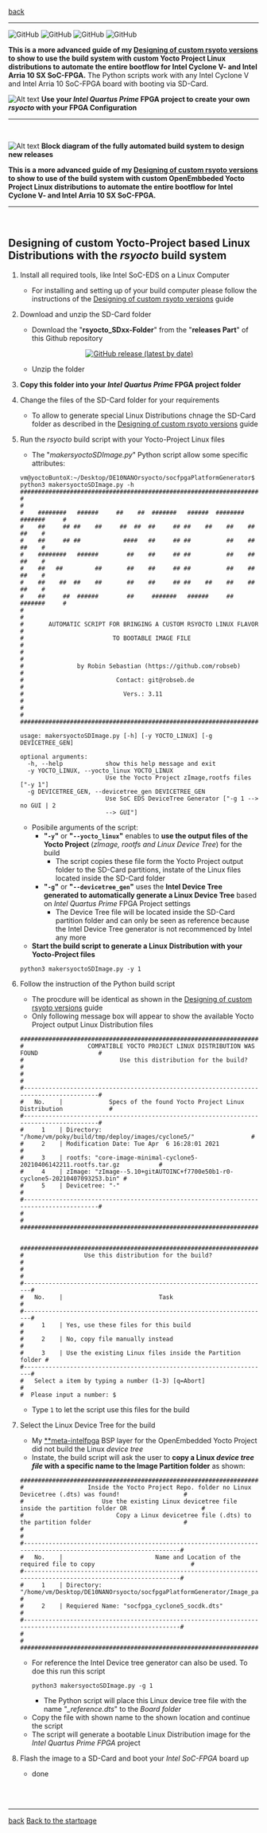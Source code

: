 [back](7_customVersions.md)
___
![GitHub](https://img.shields.io/static/v1?label=Ubuntu&message=18.04+LTS,+20.04+LTS&color=yellowgreen)
![GitHub](https://img.shields.io/static/v1?label=CentOS&message=7.0,+8.0&color=yellowgreen)
![GitHub](https://img.shields.io/static/v1?label=Intel+EDS&message=20.1&color=blue)
![GitHub](https://img.shields.io/static/v1?label=Supported+SocFPGA&message=Intel+Arria10,+Cyclone+V&color=red")
<br>

**This is a more advanced guide of my  [ 	Designing of custom rsyoto versions](7_customVersions.md) to show to use the build system with custom Yocto Project Linux distributions to automate the entire bootflow for Intel Cyclone V- and Intel Arria 10 SX SoC-FPGA.** The Python scripts work with any Intel Cyclone V and Intel Arria 10 SoC-FPGA board with booting via SD-Card.  

![Alt text](BuildSystemHead.png?raw=true "Symbol of the build system")
**Use your *Intel Quartus Prime* FPGA project to create your own *rsyocto* with your FPGA Configuration**
___
<br>


![Alt text](https://raw.githubusercontent.com/robseb/rsyocto/master/doc/symbols/BuildSystem.jpg?raw=true "automatic rsyocto Build system")
**Block diagram of the fully automated build system to design new releases**
<br>

**This is a more advanced guide of my  [Designing of custom rsyoto versions](7_customVersions.md) to show to use of the build system with custom OpenEmbbeded Yocto Project Linux distributions to automate the entire bootflow for Intel Cyclone V- and Intel Arria 10 SX SoC-FPGA.**
___
<br>

## Designing of custom Yocto-Project based Linux Distributions with the *rsyocto* build system 

1. Install all required tools, like Intel SoC-EDS on a Linux Computer
    * For installing and setting up of your build computer please follow the instructions of the [Designing of custom rsyoto versions](7_customVersions.md) guide

2. Download and unzip the SD-Card folder 
    * Download the "**rsyocto_SDxx-Folder**" from the "**releases Part**" of this Github repository 
    
    <p align="center">
    <a href="https://github.com/robseb/rsyocto/releases">
        <img alt="GitHub release (latest by date)" src="https://img.shields.io/github/v/release/robseb/rsyocto">
    </a>	 
    </p>

    * Unzip the folder
4. **Copy this folder into your *Intel Quartus Prime* FPGA project folder**
5. Change the files of the SD-Card folder for your requirements
    * To allow to generate special Linux Distributions chnage the SD-Card folder as described in the [Designing of custom rsyoto versions](7_customVersions.md) guide
6. Run the *rsyocto* build script with your Yocto-Project Linux files 
    * The "*makersyoctoSDImage.py*" Python script allow some specific attributes:
    ````shell
    vm@yoctoBuntoX:~/Desktop/DE10NANOrsyocto/socfpgaPlatformGenerator$ python3 makersyoctoSDImage.py -h
    ##############################################################################
    #                                                                            #
    #    ########   ######     ##    ##  #######   ######  ########  #######     #
    #    ##     ## ##    ##     ##  ##  ##     ## ##    ##    ##    ##     ##    #
    #    ##     ## ##            ####   ##     ## ##          ##    ##     ##    #
    #    ########   ######        ##    ##     ## ##          ##    ##     ##    #
    #    ##   ##         ##       ##    ##     ## ##          ##    ##     ##    #
    #    ##    ##  ##    ##       ##    ##     ## ##    ##    ##    ##     ##    #
    #    ##     ##  ######        ##     #######   ######     ##     #######     #
    #                                                                            #
    #       AUTOMATIC SCRIPT FOR BRINGING A CUSTOM RSYOCTO LINUX FLAVOR          #
    #                         TO BOOTABLE IMAGE FILE                             #
    #                                                                            #
    #               by Robin Sebastian (https://github.com/robseb)               #
    #                          Contact: git@robseb.de                            #
    #                            Vers.: 3.11                                     #
    #                                                                            #
    ##############################################################################
    
    usage: makersyoctoSDImage.py [-h] [-y YOCTO_LINUX] [-g DEVICETREE_GEN]
    
    optional arguments:
      -h, --help            show this help message and exit
      -y YOCTO_LINUX, --yocto_linux YOCTO_LINUX
                            Use the Yocto Project zImage,rootfs files ["-y 1"]
      -g DEVICETREE_GEN, --devicetree_gen DEVICETREE_GEN
                            Use SoC EDS DeviceTree Generator ["-g 1 --> no GUI | 2
                            --> GUI"]
    ````
    * Posibile arguments of the script:
        * **"`-y`"** or **"`--yocto_linux`"** enables to **use the output files of the Yocto Project** (*zImage, rootfs and Linux Device Tree*) for the build
            * The script copies these file form the Yocto Project output folder to the SD-Card partitions, instate of the Linux files located inside the SD-Card folder
        * **"`-g`"** or **"`--devicetree_gen`"** uses the  **Intel Device Tree generated to automatically generate a Linux Device Tree** based on *Intel Quartus Prime* FPGA Project settings  
            * The Device Tree file will be located inside the SD-Card partition folder and can only be seen as reference because the Intel Device Tree generator is not recommenced by Intel any more
    * **Start the build script to generate a Linux Distribution with your Yocto-Project files**
    ````shell
    python3 makersyoctoSDImage.py -y 1
    ````
7. Follow the instruction of the Python build script 
    * The procdure will be identical as shown in the [Designing of custom rsyoto versions](7_customVersions.md) guide
    * Only following message box will appear to show the available Yocto Project output Linux Distribution files
    ````shell
    ##########################################################################################
    #                  COMPATIBLE YOCTO PROJECT LINUX DISTRIBUTION WAS FOUND                 #
    #                           Use this distribution for the build?                         #
    #                                                                                        #
    #----------------------------------------------------------------------------------------#
    #   No.    |             Specs of the found Yocto Project Linux Distribution             #
    #----------------------------------------------------------------------------------------#
    #     1    | Directory: "/home/vm/poky/build/tmp/deploy/images/cyclone5/"                #
    #     2    | Modification Date: Tue Apr  6 16:28:01 2021                                 #
    #     3    | rootfs: "core-image-minimal-cyclone5-20210406142211.rootfs.tar.gz           #
    #     4    | zImage: "zImage--5.10+gitAUTOINC+f7700e50b1-r0-cyclone5-20210407093253.bin" #
    #     5    | Devicetree: "-"                                                             #
    #----------------------------------------------------------------------------------------#
    #                                                                                        #
    ##########################################################################################
    
     
    #######################################################################
    #                 Use this distribution for the build?                #
    #                                                                     #
    #---------------------------------------------------------------------#
    #   No.    |                           Task                           #
    #---------------------------------------------------------------------#
    #     1    | Yes, use these files for this build                      #
    #     2    | No, copy file manually instead                           #
    #     3    | Use the existing Linux files inside the Partition folder #
    #---------------------------------------------------------------------#
    #   Select a item by typing a number (1-3) [q=Abort]                  #
    #  Please input a number: $    
    ````
    * Type `1` to let the script use this files for the build

8. Select the Linux Device Tree for the build
    * My [**meta-intelfpga](https://github.com/robseb/meta-intelfpga) BSP layer for the OpenEmbedded Yocto Project did not build the Linux *device tree*
    * Instate, the build script will ask the user to **copy a Linux *device tree file* with a specific name to the Image Partition folder** as shown:
    ````shell
    #################################################################################################################
    #                  Inside the Yocto Project Repo. folder no Linux Devicetree (.dts) was found!                  #
    #                      Use the existing Linux devicetree file inside the partition folder OR                     #
    #                          Copy a Linux devicetree file (.dts) to the partition folder                          #
    #                                                                                                               #
    #---------------------------------------------------------------------------------------------------------------#
    #   No.    |                          Name and Location of the required file to copy                           #
    #---------------------------------------------------------------------------------------------------------------#
    #     1    | Directory: "/home/vm/Desktop/DE10NANOrsyocto/socfpgaPlatformGenerator/Image_partitions/Pat_1_vfat" #
    #     2    | Requiered Name: "socfpga_cyclone5_socdk.dts"                                                       #
    #---------------------------------------------------------------------------------------------------------------#
    #                                                                                                               #
    #################################################################################################################
    ````
    * For reference the Intel Device tree generator can also be used. To doe this run this script
        ````shell
        python3 makersyoctoSDImage.py -g 1
        ````
        * The Python script will place this Linux device tree file with the name "*_reference.dts*" to the *Board folder*
    * Copy the file with shown name to the shown location and continue the script 
    * The script will generate a bootable Linux Distribution image for the *Intel Quartus Prime FPGA* project 
      
9. Flash the image to a SD-Card and boot your *Intel SoC-FPGA* board up
    * done 
    
<br>
<br>

___
[back](6_newFPGAconf.md)
[Back to the startpage](https://github.com/robseb/rsyocto)

